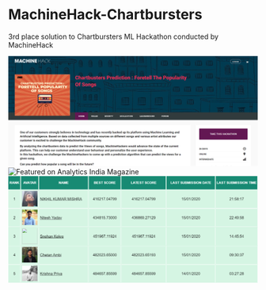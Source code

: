 # MachineHack-Chartbursters
3rd place solution to Chartbursters ML Hackathon conducted by MachineHack

![Problem Statement](https://github.com/snehankekre/MachineHack-Chartbursters/blob/master/ProblemStatement.png)
![Featured on Analytics India Magazine](https://analyticsindiamag.com/chartbusters-prediction-winners/)
![LeaderBoard](https://github.com/snehankekre/MachineHack-Chartbursters/blob/master/leaderboard.png)
